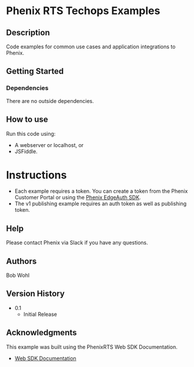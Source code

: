 # Phenix RTS Techops Examples

## Description

Code examples for common use cases and application integrations to Phenix.

## Getting Started

### Dependencies

There are no outside dependencies.

## How to use

Run this code using:

- A webserver or localhost, or
- JSFiddle.

# Instructions

- Each example requires a token. You can create a token from the Phenix Customer Portal or using the [Phenix EdgeAuth SDK](https://github.com/PhenixRTS/EdgeAuth).
- The v1 publishing example requires an auth token as well as publishing token.

## Help

Please contact Phenix via Slack if you have any questions.

## Authors

Bob Wohl

## Version History

- 0.1
  - Initial Release

## Acknowledgments

This example was built using the PhenixRTS Web SDK Documentation.

- [Web SDK Documentation](https://phenixrts.com/docs/sdk_ref/web/)
